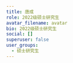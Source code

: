 ```yaml
---
title: 唐成
role: 2022级硕士研究生
avatar_filename: avatar
bio: 2022级硕士研究生
social: []
superuser: false
user_groups:
  - 硕士研究生
---
```


